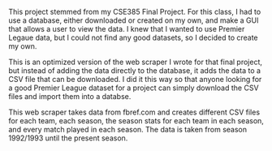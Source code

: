 This project stemmed from my CSE385 Final Project. For this class, I had to use a database, either downloaded or created on my own, and make a GUI that allows a user to view the data.
I knew that I wanted to use Premier Legaue data, but I could not find any good datasets, so I decided to create my own.

This is an optimized version of the web scraper I wrote for that final project, but instead of adding the data directly to the database, it adds the data to a CSV file that can be
downloaded. I did it this way so that anyone looking for a good Premier League dataset for a project can simply download the CSV files and import them into a databse.

This web scraper takes data from fbref.com and creates different CSV files for each team, each season, the season stats for each team in each season, and every match played in each 
season. The data is taken from season 1992/1993 until the present season.
